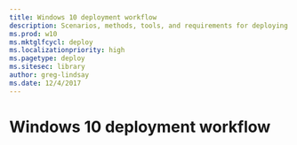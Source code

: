 ```yaml
---
title: Windows 10 deployment workflow
description: Scenarios, methods, tools, and requirements for deploying Windows 10.
ms.prod: w10
ms.mktglfcycl: deploy
ms.localizationpriority: high
ms.pagetype: deploy
ms.sitesec: library
author: greg-lindsay
ms.date: 12/4/2017
---
```


# Windows 10 deployment workflow

